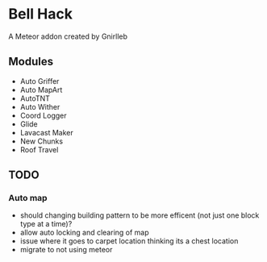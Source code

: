# Bell Hack
A Meteor addon created by Gnirlleb

## Modules
- Auto Griffer
- Auto MapArt
- AutoTNT
- Auto Wither
- Coord Logger
- Glide
- Lavacast Maker
- New Chunks
- Roof Travel

## TODO
### Auto map
- should changing building pattern to be more efficent (not just one block type at a time)?
- allow auto locking and clearing of map
- issue where it goes to carpet location thinking its a chest location
- migrate to not using meteor